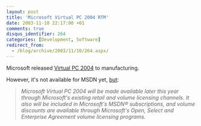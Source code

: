 ```yaml
---
layout: post
title: 'Microsoft Virtual PC 2004 RTM'
date: 2003-11-10 22:17:00 +01
comments: true
disqus_identifier: 264
categories: [Development, Software]
redirect_from:
  - /blog/archive/2003/11/10/264.aspx/
---
```


Microsoft released [Virtual PC 2004](http://www.microsoft.com/windowsxp/virtualpc/) to manufacturing.

However, it's not available for MSDN yet, [but](http://www.microsoft.com/presspass/press/2003/nov03/11-10VPC2004RTMPR.asp):

> *Microsoft Virtual PC 2004 will be made available later this year through Microsoft's existing retail and volume licensing channels. It also will be included in Microsoft's MSDN® subscriptions, and volume discounts are available through Microsoft's Open, Select and Enterprise Agreement volume licensing programs.*

